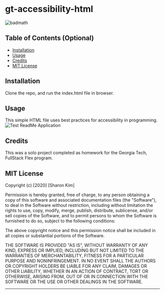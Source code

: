 # gt-accessibility-html


![badmath](https://img.shields.io/github/languages/top/nielsenjared/badmath)
## Table of Contents (Optional)



* [Installation](#installation)
* [Usage](#usage)
* [Credits](#credits)
* [MIT License](#mit_license)

## Installation

Clone the repo, and run the index.html file in browser.


## Usage 

This simple HTML file uses best practices for accessibility in programming.
![Test ReadMe Application](./TESTREADME.png)


## Credits

This was a solo project completed as homework for the Georgia Tech, FullStack Flex program.




## MIT License

Copyright (c) [2020] [Sharon Kim]

Permission is hereby granted, free of charge, to any person obtaining a copy
of this software and associated documentation files (the "Software"), to deal
in the Software without restriction, including without limitation the rights
to use, copy, modify, merge, publish, distribute, sublicense, and/or sell
copies of the Software, and to permit persons to whom the Software is
furnished to do so, subject to the following conditions:

The above copyright notice and this permission notice shall be included in all
copies or substantial portions of the Software.

THE SOFTWARE IS PROVIDED "AS IS", WITHOUT WARRANTY OF ANY KIND, EXPRESS OR
IMPLIED, INCLUDING BUT NOT LIMITED TO THE WARRANTIES OF MERCHANTABILITY,
FITNESS FOR A PARTICULAR PURPOSE AND NONINFRINGEMENT. IN NO EVENT SHALL THE
AUTHORS OR COPYRIGHT HOLDERS BE LIABLE FOR ANY CLAIM, DAMAGES OR OTHER
LIABILITY, WHETHER IN AN ACTION OF CONTRACT, TORT OR OTHERWISE, ARISING FROM,
OUT OF OR IN CONNECTION WITH THE SOFTWARE OR THE USE OR OTHER DEALINGS IN THE
SOFTWARE.


---



